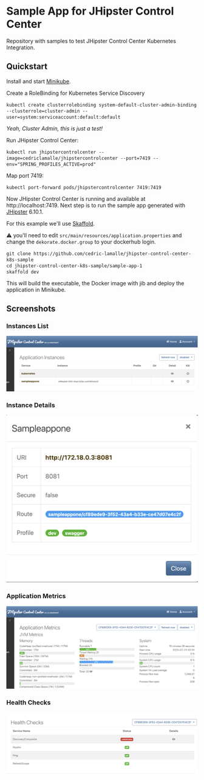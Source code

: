 # Sample App for JHipster Control Center

Repository with samples to test JHipster Control Center Kubernetes Integration.

## Quickstart

Install and start [Minikube](https://github.com/kubernetes/minikube).

Create a RoleBinding for Kubernetes Service Discovery

```shell script
kubectl create clusterrolebinding system-default-cluster-admin-binding --clusterrole=cluster-admin --user=system:serviceaccount:default:default
```

_Yeah, Cluster Admin, this is just a test!_

Run JHipster Control Center:

```shell script
kubectl run jhipstercontrolcenter --image=cedriclamalle/jhipstercontrolcenter --port=7419 --env="SPRING_PROFILES_ACTIVE=prod"
```

Map port 7419:

````shell script
kubectl port-forward pods/jhipstercontrolcenter 7419:7419
````

Now JHipster Control Center is running and available at http://localhost:7419. Next step is to run the sample app generated with [JHipster](https://www.jhipster.tech/) 6.10.1.

For this example we'll use [Skaffold](https://skaffold.dev/).

:warning:  you'll need to edit `src/main/resources/application.properties` and change the `dekorate.docker.group` to your dockerhub login.

```
git clone https://github.com/cedric-lamalle/jhipster-control-center-k8s-sample
cd jhipster-control-center-k8s-sample/sample-app-1
skaffold dev
```

This will build the executable, the Docker image with jib and deploy the application in Minikube.

## Screenshots

### Instances List

![Instances List](docs/instances-list.png "Instances List")

### Instance Details

![Instance Details](docs/instance-details.png "Instance Details")

### Application Metrics

![Application Metrics](docs/application-metrics.png "Application Metrics")

### Health Checks

![Health Checks](docs/health-checks.png "Health Checks")
